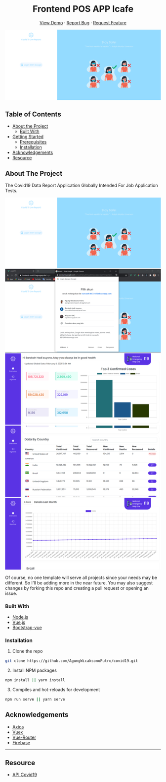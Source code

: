 <br />
<p align="center">
  <h1 align="center">Frontend POS APP Icafe</h1>

  <p align="center">
    <a href="https://frontend-covid19.agungwp.site/login">View Demo</a>
    ·
    <a href="https://github.com/AgungWicaksonoPutro/covid19/issues">Report Bug</a>
    ·
    <a href="https://github.com/AgungWicaksonoPutro/covid19/issues">Request Feature</a>
  </p>
</p>

![Image Banner](https://github.com/AgungWicaksonoPutro/covid19/blob/main/img/Login.png)

## Table of Contents

- [About the Project](#about-the-project)
  - [Built With](#built-with)
- [Getting Started](#getting-started)
  - [Prerequisites](#prerequisites)
  - [Installation](#installation)
- [Acknowledgements](#acknowledgements)
- [Resource](#Resource)

<!-- ABOUT THE PROJECT -->

## About The Project

The Covid19 Data Report Application Globally Intended For Job Application Tests.

![Image Banner](https://github.com/AgungWicaksonoPutro/covid19/blob/main/img/Login.png)
![Image Banner](https://github.com/AgungWicaksonoPutro/covid19/blob/main/img/LoginGoogle.PNG)
![Image Banner](https://github.com/AgungWicaksonoPutro/covid19/blob/main/img/OverviewGlobalCases.png)
![Image Banner](https://github.com/AgungWicaksonoPutro/covid19/blob/main/img/OverviewGlobalByContry.png)
![Image Banner](https://github.com/AgungWicaksonoPutro/covid19/blob/main/img/Details.png)

Of course, no one template will serve all projects since your needs may be different. So I'll be adding more in the near future. You may also suggest changes by forking this repo and creating a pull request or opening an issue.

### Built With

- [Node.js](https://nodejs.org/en/)
- [Vue.js](https://docs.vuejs.id/)
- [Bootstrap-vue](https://bootstrap-vue.org/)

### Installation

1. Clone the repo

```sh
git clone https://github.com/AgungWicaksonoPutro/covid19.git
```

2. Install NPM packages

```sh
npm install || yarn install
```

3. Compiles and hot-reloads for development
```sh
npm run serve || yarn serve
```

<!-- ACKNOWLEDGEMENTS -->

## Acknowledgements

- [Axios](https://www.npmjs.com/package/axios)
- [Vuex](https://vuex.vuejs.org/)
- [Vue-Router](https://router.vuejs.org/)
- [Firebase](https://firebase.google.com/)

---

## Resource

- [API Covid19](https://documenter.getpostman.com/view/10808728/SzS8rjbc)